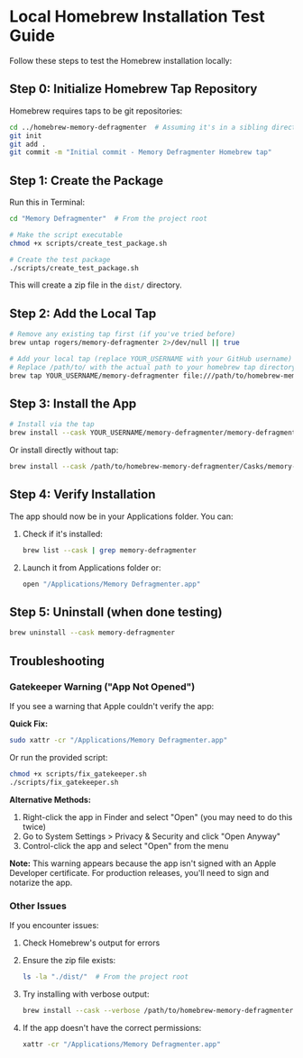 # Local Homebrew Installation Test Guide

Follow these steps to test the Homebrew installation locally:

## Step 0: Initialize Homebrew Tap Repository

Homebrew requires taps to be git repositories:

```bash
cd ../homebrew-memory-defragmenter  # Assuming it's in a sibling directory
git init
git add .
git commit -m "Initial commit - Memory Defragmenter Homebrew tap"
```

## Step 1: Create the Package

Run this in Terminal:

```bash
cd "Memory Defragmenter"  # From the project root

# Make the script executable
chmod +x scripts/create_test_package.sh

# Create the test package
./scripts/create_test_package.sh
```

This will create a zip file in the `dist/` directory.

## Step 2: Add the Local Tap

```bash
# Remove any existing tap first (if you've tried before)
brew untap rogers/memory-defragmenter 2>/dev/null || true

# Add your local tap (replace YOUR_USERNAME with your GitHub username)
# Replace /path/to/ with the actual path to your homebrew tap directory
brew tap YOUR_USERNAME/memory-defragmenter file:///path/to/homebrew-memory-defragmenter
```

## Step 3: Install the App

```bash
# Install via the tap
brew install --cask YOUR_USERNAME/memory-defragmenter/memory-defragmenter
```

Or install directly without tap:

```bash
brew install --cask /path/to/homebrew-memory-defragmenter/Casks/memory-defragmenter.rb
```

## Step 4: Verify Installation

The app should now be in your Applications folder. You can:

1. Check if it's installed:
   ```bash
   brew list --cask | grep memory-defragmenter
   ```

2. Launch it from Applications folder or:
   ```bash
   open "/Applications/Memory Defragmenter.app"
   ```

## Step 5: Uninstall (when done testing)

```bash
brew uninstall --cask memory-defragmenter
```

## Troubleshooting

### Gatekeeper Warning ("App Not Opened")

If you see a warning that Apple couldn't verify the app:

**Quick Fix:**
```bash
sudo xattr -cr "/Applications/Memory Defragmenter.app"
```

Or run the provided script:
```bash
chmod +x scripts/fix_gatekeeper.sh
./scripts/fix_gatekeeper.sh
```

**Alternative Methods:**
1. Right-click the app in Finder and select "Open" (you may need to do this twice)
2. Go to System Settings > Privacy & Security and click "Open Anyway"
3. Control-click the app and select "Open" from the menu

**Note:** This warning appears because the app isn't signed with an Apple Developer certificate. For production releases, you'll need to sign and notarize the app.

### Other Issues

If you encounter issues:

1. Check Homebrew's output for errors
2. Ensure the zip file exists:
   ```bash
   ls -la "./dist/"  # From the project root
   ```

3. Try installing with verbose output:
   ```bash
   brew install --cask --verbose /path/to/homebrew-memory-defragmenter/Casks/memory-defragmenter.rb
   ```

4. If the app doesn't have the correct permissions:
   ```bash
   xattr -cr "/Applications/Memory Defragmenter.app"
   ```
